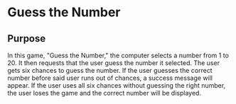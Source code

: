 # Guess the Number

## Purpose 
In this game, "Guess the Number," the computer selects a number from 1 to 20. It then requests that the user guess the number it selected. The user gets six chances to guess the number. If the user guesses the correct number before said user runs out of chances, a success message will appear. If the user uses all six chances without guessing the right number, the user loses the game and the correct number will be displayed.